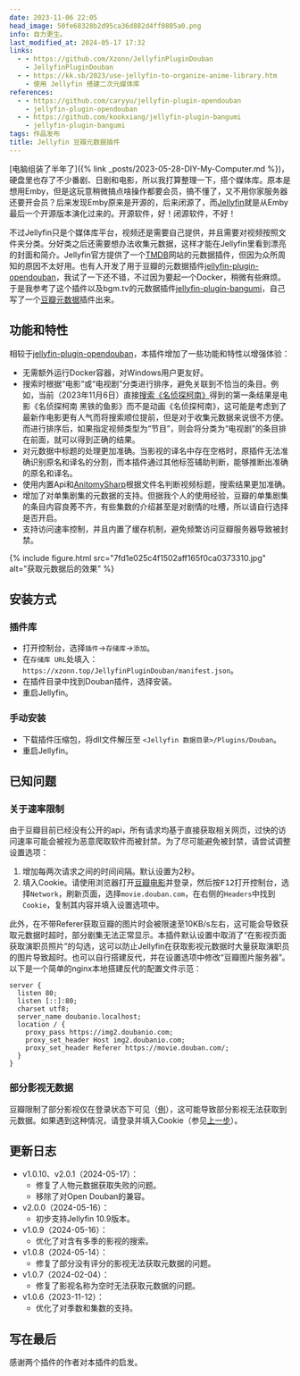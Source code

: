 ```yaml
---
date: 2023-11-06 22:05
head_image: 50fe68328b2d95ca36d882d4ff0805a0.png
info: 自力更生。
last_modified_at: 2024-05-17 17:32
links: 
  - - https://github.com/Xzonn/JellyfinPluginDouban
    - JellyfinPluginDouban
  - - https://kk.sb/2023/use-jellyfin-to-organize-anime-library.htm
    - 使用 Jellyfin 搭建二次元媒体库
references: 
  - - https://github.com/caryyu/jellyfin-plugin-opendouban
    - jellyfin-plugin-opendouban
  - - https://github.com/kookxiang/jellyfin-plugin-bangumi
    - jellyfin-plugin-bangumi
tags: 作品发布
title: Jellyfin 豆瓣元数据插件
---
```

[电脑组装了半年了]({% link _posts/2023-05-28-DIY-My-Computer.md %})，硬盘里也存了不少番剧、日剧和电影，所以我打算整理一下，搭个媒体库。原本是想用Emby，但是这玩意稍微搞点啥操作都要会员，搞不懂了，又不用你家服务器还要开会员？后来发现Emby原来是开源的，后来闭源了，而[Jellyfin](https://jellyfin.org/)就是从Emby最后一个开源版本演化过来的。开源软件，好！闭源软件，不好！

不过Jellyfin只是个媒体库平台，视频还是需要自己提供，并且需要对视频按照文件夹分类。分好类之后还需要想办法收集元数据，这样才能在Jellyfin里看到漂亮的封面和简介。Jellyfin官方提供了一个[TMDB](https://www.themoviedb.org/)网站的元数据插件，但因为众所周知的原因不太好用。也有人开发了用于豆瓣的元数据插件[jellyfin-plugin-opendouban](https://github.com/caryyu/jellyfin-plugin-opendouban)，我试了一下还不错，不过因为要起一个Docker，稍微有些麻烦。于是我参考了这个插件以及bgm.tv的元数据插件[jellyfin-plugin-bangumi](https://github.com/kookxiang/jellyfin-plugin-bangumi)，自己写了一个[豆瓣元数据](https://github.com/Xzonn/JellyfinPluginDouban)插件出来。

## 功能和特性
相较于[jellyfin-plugin-opendouban](https://github.com/caryyu/jellyfin-plugin-opendouban)，本插件增加了一些功能和特性以增强体验：

- 无需额外运行Docker容器，对Windows用户更友好。
- 搜索时根据“电影”或“电视剧”分类进行排序，避免关联到不恰当的条目。例如，当前（2023年11月6日）直接[搜索《名侦探柯南》](https://www.douban.com/search?cat=1002&q=%E5%90%8D%E4%BE%A6%E6%8E%A2%E6%9F%AF%E5%8D%97)得到的第一条结果是电影《名侦探柯南 黑铁的鱼影》而不是动画《名侦探柯南》，这可能是考虑到了最新作电影更有人气而将搜索顺位提前，但是对于收集元数据来说很不方便。而进行排序后，如果指定视频类型为“节目”，则会将分类为“电视剧”的条目排在前面，就可以得到正确的结果。
- 对元数据中标题的处理更加准确。当影视的译名中存在空格时，原插件无法准确识别原名和译名的分割，而本插件通过其他标签辅助判断，能够推断出准确的原名和译名。
- 使用内置Api和[AnitomySharp](https://github.com/chu-shen/AnitomySharp)根据文件名判断视频标题，搜索结果更加准确。
- 增加了对单集剧集的元数据的支持。但据我个人的使用经验，豆瓣的单集剧集的条目内容良莠不齐，有些集数的介绍甚至是对剧情的吐槽，所以请自行选择是否开启。
- 支持访问速率控制，并且内置了缓存机制，避免频繁访问豆瓣服务器导致被封禁。

{% include figure.html src="7fd1e025c4f1502aff165f0ca0373310.jpg" alt="获取元数据后的效果" %}

## 安装方式
### 插件库
- 打开控制台，选择`插件`→`存储库`→`添加`。
- 在`存储库 URL`处填入：`https://xzonn.top/JellyfinPluginDouban/manifest.json`。
- 在插件目录中找到Douban插件，选择安装。
- 重启Jellyfin。

### 手动安装
- 下载插件压缩包，将dll文件解压至 `<Jellyfin 数据目录>/Plugins/Douban`。
- 重启Jellyfin。

## 已知问题
### 关于速率限制
由于豆瓣目前已经没有公开的api，所有请求均基于直接获取相关网页，过快的访问速率可能会被视为恶意爬取软件而被封禁。为了尽可能避免被封禁，请尝试调整设置选项：

1. 增加每两次请求之间的时间间隔。默认设置为2秒。
2. 填入Cookie。请使用浏览器打开[豆瓣电影](https://movie.douban.com/)并登录，然后按<kbd>F12</kbd>打开控制台，选择`Network`，刷新页面，选择`movie.douban.com`，在右侧的`Headers`中找到`Cookie`，复制其内容并填入设置选项中。

此外，在不带Referer获取豆瓣的图片时会被限速至10KB/s左右，这可能会导致获取元数据时超时，部分剧集无法正常显示。本插件默认设置中取消了“在影视页面获取演职员照片”的勾选，这可以防止Jellyfin在获取影视元数据时大量获取演职员的图片导致超时。也可以自行搭建反代，并在设置选项中修改“豆瓣图片服务器”。以下是一个简单的nginx本地搭建反代的配置文件示范：

``` nginx
server {
  listen 80;
  listen [::]:80;
  charset utf8;
  server_name doubanio.localhost;
  location / {
    proxy_pass https://img2.doubanio.com;
    proxy_set_header Host img2.doubanio.com; 
    proxy_set_header Referer https://movie.douban.com/;
  }
}
```

### 部分影视无数据
豆瓣限制了部分影视仅在登录状态下可见（[例](https://movie.douban.com/subject/26752722/)），这可能导致部分影视无法获取到元数据。如果遇到这种情况，请登录并填入Cookie（参见[上一步](#关于速率限制)）。

## 更新日志
- v1.0.10、v2.0.1（2024-05-17）：
  - 修复了人物元数据获取失败的问题。
  - 移除了对Open Douban的兼容。
- v2.0.0（2024-05-16）：
  - 初步支持Jellyfin 10.9版本。
- v1.0.9（2024-05-16）：
  - 优化了对含有多季的影视的搜索。
- v1.0.8（2024-05-14）：
  - 修复了部分没有评分的影视无法获取元数据的问题。
- v1.0.7（2024-02-04）：
  - 修复了影视名称为空时无法获取元数据的问题。
- v1.0.6（2023-11-12）：
  - 优化了对季数和集数的支持。

## 写在最后
感谢两个插件的作者对本插件的启发。